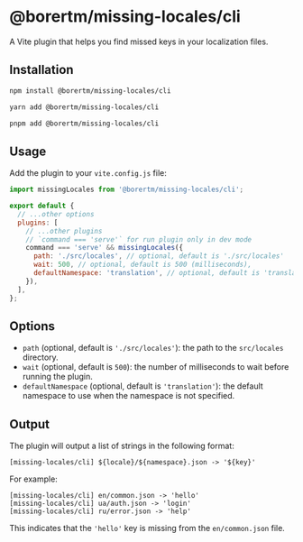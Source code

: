 # @borertm/missing-locales/cli

A Vite plugin that helps you find missed keys in your localization files.

## Installation

```bash
npm install @borertm/missing-locales/cli
```

```bash
yarn add @borertm/missing-locales/cli
```

```bash
pnpm add @borertm/missing-locales/cli
```

## Usage

Add the plugin to your `vite.config.js` file:

```js
import missingLocales from '@borertm/missing-locales/cli';

export default {
  // ...other options
  plugins: [
    // ...other plugins
    // `command === 'serve'` for run plugin only in dev mode
    command === 'serve' && missingLocales({
      path: './src/locales', // optional, default is './src/locales'
      wait: 500, // optional, default is 500 (milliseconds),
      defaultNamespace: 'translation', // optional, default is 'translation'
    }),
  ],
};
```

## Options

- `path` (optional, default is `'./src/locales'`): the path to the `src/locales` directory.
- `wait` (optional, default is `500`): the number of milliseconds to wait before running the plugin.
- `defaultNamespace` (optional, default is `'translation'`): the default namespace to use when the namespace is not specified.

## Output

The plugin will output a list of strings in the following format:

```log
[missing-locales/cli] ${locale}/${namespace}.json -> '${key}'
```

For example:

```log
[missing-locales/cli] en/common.json -> 'hello'
[missing-locales/cli] ua/auth.json -> 'login'
[missing-locales/cli] ru/error.json -> 'help'
```

This indicates that the `'hello'` key is missing from the `en/common.json` file.
